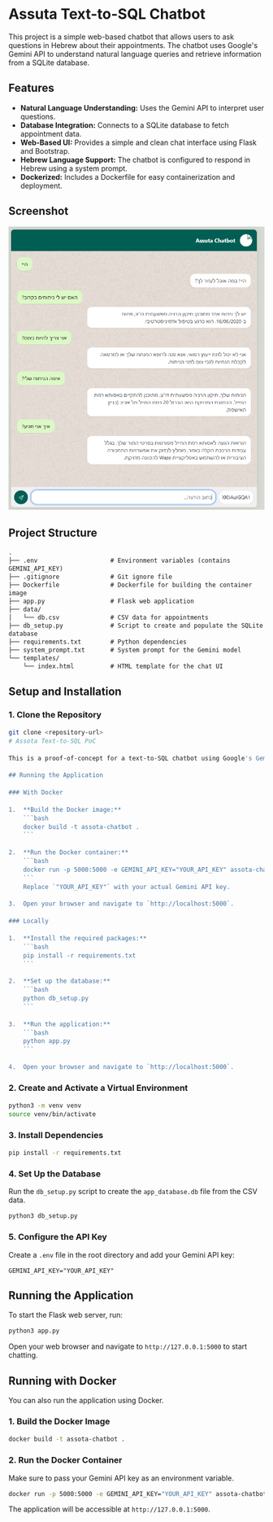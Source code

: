 # Assuta Text-to-SQL Chatbot

This project is a simple web-based chatbot that allows users to ask questions in Hebrew about their appointments. The chatbot uses Google's Gemini API to understand natural language queries and retrieve information from a SQLite database.

## Features

-   **Natural Language Understanding:** Uses the Gemini API to interpret user questions.
-   **Database Integration:** Connects to a SQLite database to fetch appointment data.
-   **Web-Based UI:** Provides a simple and clean chat interface using Flask and Bootstrap.
-   **Hebrew Language Support:** The chatbot is configured to respond in Hebrew using a system prompt.
-   **Dockerized:** Includes a Dockerfile for easy containerization and deployment.

## Screenshot

![Assuta Chatbot UI](data/screenshot.png)

## Project Structure

```
.
├── .env                    # Environment variables (contains GEMINI_API_KEY)
├── .gitignore              # Git ignore file
├── Dockerfile              # Dockerfile for building the container image
├── app.py                  # Flask web application
├── data/
│   └── db.csv              # CSV data for appointments
├── db_setup.py             # Script to create and populate the SQLite database
├── requirements.txt        # Python dependencies
├── system_prompt.txt       # System prompt for the Gemini model
└── templates/
    └── index.html          # HTML template for the chat UI
```

## Setup and Installation

### 1. Clone the Repository

```bash
git clone <repository-url>
# Assota Text-to-SQL PoC

This is a proof-of-concept for a text-to-SQL chatbot using Google's Gemini API.

## Running the Application

### With Docker

1.  **Build the Docker image:**
    ```bash
    docker build -t assota-chatbot .
    ```

2.  **Run the Docker container:**
    ```bash
    docker run -p 5000:5000 -e GEMINI_API_KEY="YOUR_API_KEY" assota-chatbot
    ```
    Replace `"YOUR_API_KEY"` with your actual Gemini API key.

3.  Open your browser and navigate to `http://localhost:5000`.

### Locally

1.  **Install the required packages:**
    ```bash
    pip install -r requirements.txt
    ```

2.  **Set up the database:**
    ```bash
    python db_setup.py
    ```

3.  **Run the application:**
    ```bash
    python app.py
    ```

4.  Open your browser and navigate to `http://localhost:5000`.

```

### 2. Create and Activate a Virtual Environment

```bash
python3 -m venv venv
source venv/bin/activate
```

### 3. Install Dependencies

```bash
pip install -r requirements.txt
```

### 4. Set Up the Database

Run the `db_setup.py` script to create the `app_database.db` file from the CSV data.

```bash
python3 db_setup.py
```

### 5. Configure the API Key

Create a `.env` file in the root directory and add your Gemini API key:

```
GEMINI_API_KEY="YOUR_API_KEY"
```

## Running the Application

To start the Flask web server, run:

```bash
python3 app.py
```

Open your web browser and navigate to `http://127.0.0.1:5000` to start chatting.

## Running with Docker

You can also run the application using Docker.

### 1. Build the Docker Image

```bash
docker build -t assota-chatbot .
```

### 2. Run the Docker Container

Make sure to pass your Gemini API key as an environment variable.

```bash
docker run -p 5000:5000 -e GEMINI_API_KEY="YOUR_API_KEY" assota-chatbot
```

The application will be accessible at `http://127.0.0.1:5000`.